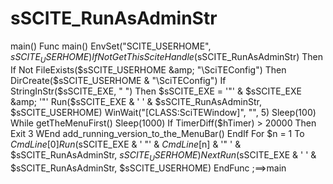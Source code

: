 # sSCITE_RunAsAdminStr
 main() Func main()     EnvSet("SCITE_USERHOME", $sSCITE_USERHOME)     If Not GetThisSciteHandle($sSCITE_RunAsAdminStr) Then         If Not FileExists($sSCITE_USERHOME &amp; "\SciTEConfig") Then DirCreate($sSCITE_USERHOME &amp; "\SciTEConfig")         If StringInStr($sSCITE_EXE, " ") Then $sSCITE_EXE = '"' &amp; $sSCITE_EXE &amp; '"'         Run($sSCITE_EXE &amp; ' ' &amp; $sSCITE_RunAsAdminStr, $sSCITE_USERHOME)         WinWait("[CLASS:SciTEWindow]", "", 5)         Sleep(100)         While getTheMenuFirst()             Sleep(1000)             If TimerDiff($hTimer) > 20000 Then Exit 3         WEnd         add_running_version_to_the_MenuBar()     EndIf     For $n = 1 To $CmdLine[0]         Run($sSCITE_EXE &amp; ' "' &amp; $CmdLine[$n] &amp; '" ' &amp; $sSCITE_RunAsAdminStr, $sSCITE_USERHOME)     Next     Run($sSCITE_EXE &amp; ' ' &amp; $sSCITE_RunAsAdminStr, $sSCITE_USERHOME) EndFunc   ;==>main
